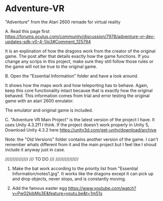 # Adventure-VR
"Adventure" from the Atari 2600 remade for virtual reality

A. Read this page first https://forums.oculus.com/community/discussion/7978/adventure-vr-dev-updates-sdk-v0-4-1/p3#Comment_125794

It is an explination of how the dragons work from the creator of the original game. The post after that details exactly how the game functions. If you change any scrips in this project, make sure they still follow those rules or the game will not be true to the original game. 

B. Open the "Essential Information" folder and have a look around.

It shows how the maps work and how teleporting has to behave. Again, keep this core functionality intact because that is exactly how the original behaved. This information comes from trial and error testing the original game with an atari 2600 emulator.

The emulator and original game is included.

C. "Adventure VR Main Project" is the latest version of the project I have. It uses Unity 4.3.2f1 I think. If the project doesn't work properly in Unity 5, Download Unity 4.3.2 here https://unity3d.com/get-unity/download/archive

Note: the "Old Versions" folder contains another version of the game. I can't remember whats different from it and the main project but I feel like I shoud include it anyway just in case.

///////////////
///  TO DO  ///
///////////////

1. Make the bat work according to the priority list from "Essential Information/notes1.jpg". It works like the dragons except it can pick up and drop objects, never stops, and is constantly moving.

2. Add the famous easter egg https://www.youtube.com/watch?v=Pw02kibMs3E&feature=youtu.be&t=1m51s
